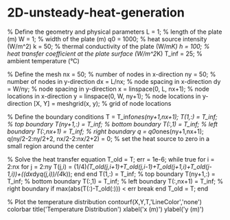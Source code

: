 # 2D-unsteady-heat-generation
% Define the geometry and physical parameters
L = 1; % length of the plate (m)
W = 1; % width of the plate (m)
q0 = 1000; % heat source intensity (W/m^2)
k = 50; % thermal conductivity of the plate (W/m*K)
h = 100; % heat transfer coefficient at the plate surface (W/m^2*K)
T_inf = 25; % ambient temperature (°C)

% Define the mesh
nx = 50; % number of nodes in x-direction
ny = 50; % number of nodes in y-direction
dx = L/nx; % node spacing in x-direction
dy = W/ny; % node spacing in y-direction
x = linspace(0, L, nx+1); % node locations in x-direction
y = linspace(0, W, ny+1); % node locations in y-direction
[X, Y] = meshgrid(x, y); % grid of node locations

% Define the boundary conditions
T = T_inf*ones(ny+1,nx+1);
T(1,:) = T_inf; % top boundary
T(ny+1,:) = T_inf; % bottom boundary
T(:,1) = T_inf; % left boundary
T(:,nx+1) = T_inf; % right boundary
q = q0*ones(ny+1,nx+1);
q(ny/2-2:ny/2+2, nx/2-2:nx/2+2) = 0; % set the heat source to zero in a small region around the center

% Solve the heat transfer equation
T_old = T;
err = 1e-6;
while true
    for i = 2:nx
        for j = 2:ny
            T(j,i) = (1/4)*(T_old(j,i+1)+T_old(j,i-1)+T_old(j+1,i)+T_old(j-1,i))+((dx*dy*q(j,i))/(4*k));
        end
    end
    T(1,:) = T_inf; % top boundary
    T(ny+1,:) = T_inf; % bottom boundary
    T(:,1) = T_inf; % left boundary
    T(:,nx+1) = T_inf; % right boundary
    if max(abs(T(:)-T_old(:))) < err
        break
    end
    T_old = T;
end

% Plot the temperature distribution
contourf(X,Y,T,'LineColor','none')
colorbar
title('Temperature Distribution')
xlabel('x (m)')
ylabel('y (m)')
